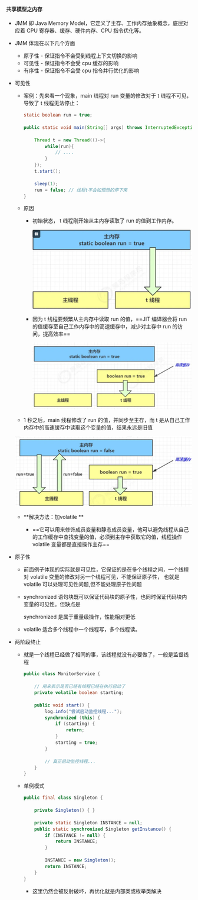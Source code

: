 ####  **共享模型之内存** 

* JMM 即 Java Memory Model，它定义了主存、工作内存抽象概念，底层对应着 CPU 寄存器、缓存、硬件内存、CPU 指令优化等。

* JMM 体现在以下几个方面 

  - 原子性 - 保证指令不会受到线程上下文切换的影响 
  - 可见性 - 保证指令不会受 cpu 缓存的影响 
  - 有序性 - 保证指令不会受 cpu 指令并行优化的影响

* 可见性

  * 案例：先来看一个现象，main 线程对 run 变量的修改对于 t 线程不可见，导致了 t 线程无法停止：

    ```java
    static boolean run = true;
    
    public static void main(String[] args) throws InterruptedException {
        
        Thread t = new Thread(()->{
            while(run){
                // ....
            }
        });
        t.start();
        
        sleep(1);
        run = false; // 线程t不会如预想的停下来
    }
    ```

  * 原因

    * 初始状态， t 线程刚开始从主内存读取了 run 的值到工作内存。

      <img src="%E5%85%B1%E4%BA%AB%E6%A8%A1%E5%9E%8B%E4%B9%8B%E5%86%85%E5%AD%98.assets/1722310090134.png" alt="1722310090134" style="zoom:67%;" />

    * 因为 t 线程要频繁从主内存中读取 run 的值，==JIT 编译器会将 run 的值缓存至自己工作内存中的高速缓存中，减少对主存中 run 的访问，提高效率==

      ![1722310127156](%E5%85%B1%E4%BA%AB%E6%A8%A1%E5%9E%8B%E4%B9%8B%E5%86%85%E5%AD%98.assets/1722310127156.png)

  *  1 秒之后，main 线程修改了 run 的值，并同步至主存，而 t 是从自己工作内存中的高速缓存中读取这个变量的值，结果永远是旧值

    <img src="%E5%85%B1%E4%BA%AB%E6%A8%A1%E5%9E%8B%E4%B9%8B%E5%86%85%E5%AD%98.assets/1722310149887.png" alt="1722310149887" style="zoom:67%;" />

  * **解决方法：加volatile **

    * ==它可以用来修饰成员变量和静态成员变量，他可以避免线程从自己的工作缓存中查找变量的值，必须到主存中获取它的值，线程操作 volatile 变量都是直接操作主存==



* 原子性

  * 前面例子体现的实际就是可见性，它保证的是在多个线程之间，一个线程对 volatile 变量的修改对另一个线程可见，不能保证原子性， 也就是 volatile 可以处理可见性问题,但不能处理原子性问题

  * synchronized 语句块既可以保证代码块的原子性，也同时保证代码块内变量的可见性。但缺点是 

    synchronized 是属于重量级操作，性能相对更低 

  * volatile 适合多个线程中一个线程写，多个线程读。



* 两阶段终止

  * 就是一个线程已经做了相同的事，该线程就没有必要做了，一般是监督线程

    ```java
    public class MonitorService {
        
        // 用来表示是否已经有线程已经在执行启动了
        private volatile boolean starting;
        
        public void start() {
            log.info("尝试启动监控线程...");
            synchronized (this) {
                if (starting) {
                    return;
                }
                starting = true;
            }
            
            // 真正启动监控线程...
        }
    }
    ```

  * 单例模式

    ```java
    public final class Singleton {
        
        private Singleton() { }
        
        private static Singleton INSTANCE = null;
        public static synchronized Singleton getInstance() {
            if (INSTANCE != null) {
                return INSTANCE;
            }
            
            INSTANCE = new Singleton();
            return INSTANCE;
        }
    }
    ```

    * 这里仍然会被反射破坏，再优化就是内部类或枚举类解决